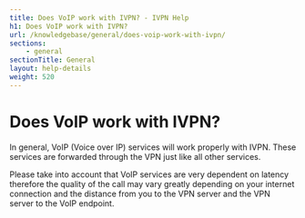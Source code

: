 ```yaml
---
title: Does VoIP work with IVPN? - IVPN Help
h1: Does VoIP work with IVPN?
url: /knowledgebase/general/does-voip-work-with-ivpn/
sections:
    - general
sectionTitle: General
layout: help-details
weight: 520
---
```

# Does VoIP work with IVPN?

In general, VoIP (Voice over IP) services will work properly with IVPN. These services are forwarded through the VPN just like all other services. 

Please take into account that VoIP services are very dependent on latency therefore the quality of the call may vary greatly depending on your internet connection and the distance from you to the VPN server and the VPN server to the VoIP endpoint.
